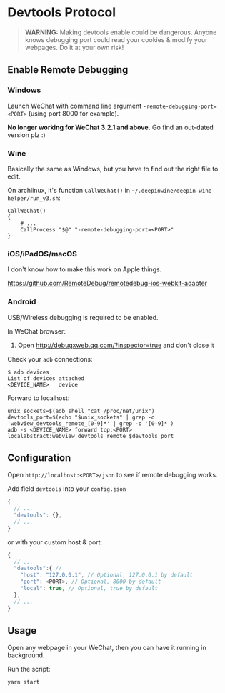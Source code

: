 # Devtools Protocol

> **WARNING:** Making devtools enable could be dangerous. Anyone knows debugging port could read your cookies & modify your webpages. Do it at your own risk!

## Enable Remote Debugging

### Windows

Launch WeChat with command line argument `-remote-debugging-port=<PORT>` (using port 8000 for example).

**No longer working for WeChat 3.2.1 and above.** Go find an out-dated version plz :)

### Wine

Basically the same as Windows, but you have to find out the right file to edit.

On archlinux, it's function `CallWeChat()` in `~/.deepinwine/deepin-wine-helper/run_v3.sh`:

```shell
CallWeChat()
{
    # ...
    CallProcess "$@" "-remote-debugging-port=<PORT>"
}
```

### iOS/iPadOS/macOS

I don't know how to make this work on Apple things.

https://github.com/RemoteDebug/remotedebug-ios-webkit-adapter

### Android

USB/Wireless debugging is required to be enabled.

In WeChat browser:

1. Open <http://debugxweb.qq.com/?inspector=true> and don't close it

Check your `adb` connections:

```shell
$ adb devices
List of devices attached
<DEVICE_NAME>   device
```

Forward to localhost:

```shell
unix_sockets=$(adb shell "cat /proc/net/unix")
devtools_port=$(echo "$unix_sockets" | grep -o 'webview_devtools_remote_[0-9]*' | grep -o '[0-9]*')
adb -s <DEVICE_NAME> forward tcp:<PORT> localabstract:webview_devtools_remote_$devtools_port
```

## Configuration

Open `http://localhost:<PORT>/json` to see if remote debugging works.

Add field `devtools` into your `config.json`

```javascript
{
  // ...
  "devtools": {},
  // ...
}
```

or with your custom host & port:

```javascript
{
  // ...
  "devtools":{ //
    "host": "127.0.0.1", // Optional, 127.0.0.1 by default
    "port": <PORT>, // Optional, 8000 by default
    "local": true, // Optional, true by default
  },
  // ...
}
```

## Usage

Open any webpage in your WeChat, then you can have it running in background.

Run the script:

```shell
yarn start
```
